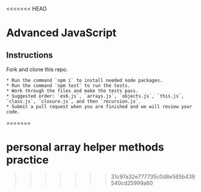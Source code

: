 <<<<<<< HEAD
# Advanced JavaScript

## Instructions

Fork and clone this repo.

	* Run the command `npm i` to install needed node packages.
	* Run the command `npm test` to run the tests.
	* Work through the files and make the tests pass.
	* Suggested order: `es6.js`, `arrays.js`, `objects.js`, `this.js`, `class.js`, `closure.js`, and then `recursion.js`.
	* Submit a pull request when you are finished and we will review your code.
=======
# personal array helper methods practice
>>>>>>> 31c97a32e777735c0d8e565b439540cd25999a60
